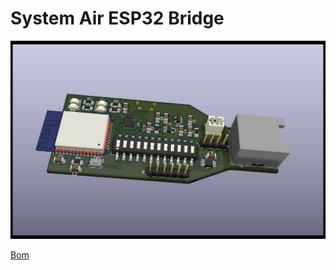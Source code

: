 # System Air ESP32 Bridge

![System Air ESP32 Bridge PCB](./docs/images/System%20Air.png)

[Bom](https://htmlpreview.github.io/?)
